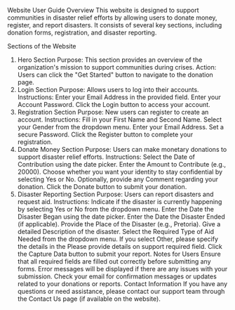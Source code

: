 Website User Guide
Overview
This website is designed to support communities in disaster relief efforts by allowing users to donate money, register, and report disasters. It consists of several key sections, including donation forms, registration, and disaster reporting.

Sections of the Website
1. Hero Section
Purpose: This section provides an overview of the organization's mission to support communities during crises.
Action: Users can click the "Get Started" button to navigate to the donation page.
2. Login Section
Purpose: Allows users to log into their accounts.
Instructions:
Enter your Email Address in the provided field.
Enter your Account Password.
Click the Login button to access your account.
3. Registration Section
Purpose: New users can register to create an account.
Instructions:
Fill in your First Name and Second Name.
Select your Gender from the dropdown menu.
Enter your Email Address.
Set a secure Password.
Click the Register button to complete your registration.
4. Donate Money Section
Purpose: Users can make monetary donations to support disaster relief efforts.
Instructions:
Select the Date of Contribution using the date picker.
Enter the Amount to Contribute (e.g., 20000).
Choose whether you want your identity to stay confidential by selecting Yes or No.
Optionally, provide any Comment regarding your donation.
Click the Donate button to submit your donation.
5. Disaster Reporting Section
Purpose: Users can report disasters and request aid.
Instructions:
Indicate if the disaster is currently happening by selecting Yes or No from the dropdown menu.
Enter the Date the Disaster Began using the date picker.
Enter the Date the Disaster Ended (if applicable).
Provide the Place of the Disaster (e.g., Pretoria).
Give a detailed Description of the disaster.
Select the Required Type of Aid Needed from the dropdown menu.
If you select Other, please specify the details in the Please provide details on support required field.
Click the Capture Data button to submit your report.
Notes for Users
Ensure that all required fields are filled out correctly before submitting any forms.
Error messages will be displayed if there are any issues with your submission.
Check your email for confirmation messages or updates related to your donations or reports.
Contact Information
If you have any questions or need assistance, please contact our support team through the Contact Us page (if available on the website).
